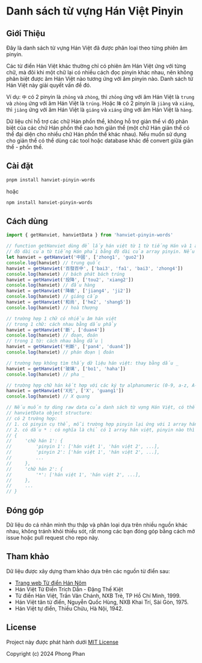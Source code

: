 # Danh sách từ vựng Hán Việt Pinyin

## Giới Thiệu

<!-- TODO convert to typescript, add a linter formatter, CI/CD github actions -->

Đây là danh sách từ vựng Hán Việt đã được phân loại theo từng phiên âm pinyin.

Các từ điển Hán Việt khác thường chỉ có phiên âm Hán Việt ứng với từng chữ, mà đôi khi một chữ lại có nhiều cách đọc pinyin khác nhau, nên không phân biệt được âm Hán Việt nào tương ứng với âm pinyin nào. Danh sách từ Hán Việt này giải quyết vấn đề đó.

Ví dụ: `中` có 2 pinyin là `zhōng` và `zhòng`, thì `zhōng` ứng với âm Hán Việt là `trung` và `zhòng` ứng với âm Hán Việt là `trúng`.  Hoặc `降` có 2 pinyin là `jiàng` và `xiáng`, thì `jiàng` ứng với âm Hán Việt là `giáng` và `xiáng` ứng với âm Hán Việt là `hàng`.

Dữ liệu chỉ hỗ trợ các chữ Hán phồn thể, không hỗ trợ giản thể vì độ phân biệt của các chữ Hán phồn thể cao hơn giản thể (một chữ Hán giản thể có thể đại diện cho nhiều chữ Hán phồn thể khác nhau). Nếu muốn sử dụng cho giản thể có thể dùng các tool hoặc database khác để convert giữa giản thể - phồn thể.

## Cài đặt

```bash
pnpm install hanviet-pinyin-words
```

hoặc

```bash
npm install hanviet-pinyin-words
```

## Cách dùng

```javascript
import { getHanviet, hanvietData } from 'hanviet-pinyin-words'

// function getHanviet dùng để lấy hán việt từ 1 từ tiếng Hán và 1 array pinyin tương ứng
// độ dài của từ tiếng Hán phải bằng độ dài của array pinyin. Nếu không sẽ return empty string
let hanviet = getHanviet('中國', ['zhong1', 'guo2'])
console.log(hanviet) // trung quốc
hanviet = getHanviet('百發百中', ['bai3', 'fa1', 'bai3', 'zhong4'])
console.log(hanviet) // bách phát bách trúng
hanviet = getHanviet('投降', ['tou2', 'xiang2'])
console.log(hanviet) // đầu hàng
hanviet = getHanviet('降級', ['jiang4', 'ji2'])
console.log(hanviet) // giáng cấp
hanviet = getHanviet('和尚', ['he2', 'shang5'])
console.log(hanviet) // hoà thượng

// trường hợp 1 chữ có nhiều âm hán việt
// trong 1 chữ: cách nhau bằng dấu phẩy
hanviet = getHanviet('斷', ['duan4'])
console.log(hanviet) // đoạn, đoán
// trong 1 từ: cách nhau bằng dấu |
hanviet = getHanviet('判斷', ['pan4', 'duan4'])
console.log(hanviet) // phán đoạn | đoán

// trường hợp không tìm thấy dữ liệu hán việt: thay bằng dấu _
hanviet = getHanviet('玻璃', ['bo1', 'haha'])
console.log(hanviet) // pha _

// trường hợp chữ hán kết hợp với các ký tự alphanumeric (0-9, a-z, A-Z): giữ nguyên các ký tự alphanumeric
hanviet = getHanviet('X光', ['X', 'guang1'])
console.log(hanviet) // X quang

// Nếu muốn tự dùng raw data của danh sách từ vựng Hán Việt, có thể import hanvietData
// hanvietData object structure:
// có 2 trường hợp:
// 1. có pinyin cụ thể, mỗi trường hợp pinyin lại ứng với 1 array hán việt
// 2. có dấu * : có nghĩa là chỉ có 1 array hán việt, pinyin nào thì cũng là array đó
// {
//     'chữ hán 1': {
//         'pinyin 1': ['hán việt 1', 'hán việt 2', ...],
//         'pinyin 2': ['hán việt 1', 'hán việt 2', ...],
//         ...
//     },
//     'chữ hán 2': {
//         '*': ['hán việt 1', 'hán việt 2', ...],
//     },
//     ...
// }
```

## Đóng góp

Dữ liệu do cá nhân mình thu thập và phân loại dựa trên nhiều nguồn khác nhau, không tránh khỏi thiếu sót, rất mong các bạn đóng góp bằng cách mở issue hoặc pull request cho repo này.

## Tham khảo

Dữ liệu được xây dựng tham khảo dựa trên các nguồn từ điển sau:

- [Trang web Từ điển Hán Nôm](https://hvdic.thivien.net/)
- Hán Việt Từ Điển Trích Dẫn - Đặng Thế Kiệt
- Từ điển Hán Việt, Trần Văn Chánh, NXB Trẻ, TP Hồ Chí Minh, 1999.
- Hán Việt tân từ điển, Nguyễn Quốc Hùng, NXB Khai Trí, Sài Gòn, 1975.
- Hán Việt tự điển, Thiều Chửu, Hà Nội, 1942.

## License

Project này được phát hành dưới [MIT License](LICENSE)

Copyright (c) 2024 Phong Phan